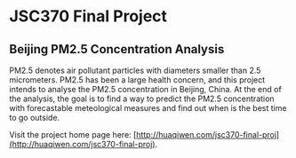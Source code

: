 # JSC370 Final Project

## Beijing PM2.5 Concentration Analysis

PM2.5 denotes air pollutant particles with diameters smaller than 2.5 micrometers. PM2.5 has been a large health concern, and this project intends to analyse the PM2.5 concentration in Beijing, China. At the end of the analysis, the goal is to find a way to predict the PM2.5 concentration with forecastable meteological measures and find out when is the best time to go outside. 

Visit the project home page here: [http://huaqiwen.com/jsc370-final-proj](http://huaqiwen.com/jsc370-final-proj).

